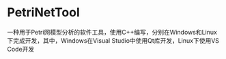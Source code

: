 # PetriNetTool
一种用于Petri网模型分析的软件工具，使用C++编写，分别在Windows和Linux下完成开发，其中，Windows在Visual Studio中使用Qt库开发，Linux下使用VS Code开发
